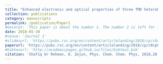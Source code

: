 ```yaml
---
title: "Enhanced electronic and optical properties of three TMD heterobilayers "
collection: publications
category: manuscripts
permalink: /publication/Paper1
#excerpt: 'This paper is about the number 1. The number 2 is left for future work.'
date: 2018-05-30
#venue: 'Journal 1'
#slidesurl: 'https://pubs.rsc.org/en/content/articlelanding/2018/cp/c8cp02995d/unauth'
paperurl: 'https://pubs.rsc.org/en/content/articlelanding/2018/cp/c8cp02995d/unauth'
#bibtexurl: 'http://academicpages.github.io/files/bibtex1.bib'
citation: 'Shafiq Ur Rehman, D. Zejun, Phys. Chem. Chem. Phys, 2018,20, 16604-16614.'
---
```

